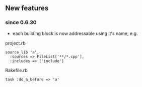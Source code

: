 
## New features

### since 0.6.30

* each building block is now addressable using it's name, e.g.

project.rb

    source_lib 'a',
      :sources => FileList['**/*.cpp'],
      :includes => ['include']

Rakefile.rb

    task :do_a_before => 'a'


